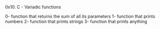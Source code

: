 0x10. C - Variadic functions

0- function that returns the sum of all its parameters
1- function that prints numbers
2- function that prints strings
3- function that prints anything
